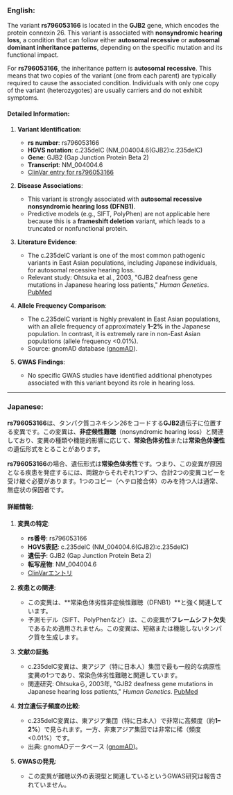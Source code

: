### English:
The variant **rs796053166** is located in the **GJB2** gene, which encodes the protein connexin 26. This variant is associated with **nonsyndromic hearing loss**, a condition that can follow either **autosomal recessive** or **autosomal dominant inheritance patterns**, depending on the specific mutation and its functional impact.

For **rs796053166**, the inheritance pattern is **autosomal recessive**. This means that two copies of the variant (one from each parent) are typically required to cause the associated condition. Individuals with only one copy of the variant (heterozygotes) are usually carriers and do not exhibit symptoms.

#### Detailed Information:
1. **Variant Identification**:
   - **rs number**: rs796053166
   - **HGVS notation**: c.235delC (NM_004004.6(GJB2):c.235delC)
   - **Gene**: GJB2 (Gap Junction Protein Beta 2)
   - **Transcript**: NM_004004.6  
   - [ClinVar entry for rs796053166](https://www.ncbi.nlm.nih.gov/clinvar/variation/17000/)

2. **Disease Associations**:
   - This variant is strongly associated with **autosomal recessive nonsyndromic hearing loss (DFNB1)**.
   - Predictive models (e.g., SIFT, PolyPhen) are not applicable here because this is a **frameshift deletion** variant, which leads to a truncated or nonfunctional protein.

3. **Literature Evidence**:
   - The c.235delC variant is one of the most common pathogenic variants in East Asian populations, including Japanese individuals, for autosomal recessive hearing loss.  
   - Relevant study: Ohtsuka et al., 2003, "GJB2 deafness gene mutations in Japanese hearing loss patients," *Human Genetics*. [PubMed](https://pubmed.ncbi.nlm.nih.gov/12522556/)

4. **Allele Frequency Comparison**:
   - The c.235delC variant is highly prevalent in East Asian populations, with an allele frequency of approximately **1–2%** in the Japanese population. In contrast, it is extremely rare in non-East Asian populations (allele frequency <0.01%).
   - Source: gnomAD database ([gnomAD](https://gnomad.broadinstitute.org/variant/13-20763686-CT-C?dataset=gnomad_r2_1)).

5. **GWAS Findings**:
   - No specific GWAS studies have identified additional phenotypes associated with this variant beyond its role in hearing loss.

---

### Japanese:
**rs796053166**は、タンパク質コネキシン26をコードする**GJB2**遺伝子に位置する変異です。この変異は、**非症候性難聴**（nonsyndromic hearing loss）と関連しており、変異の種類や機能的影響に応じて、**常染色体劣性**または**常染色体優性**の遺伝形式をとることがあります。

**rs796053166**の場合、遺伝形式は**常染色体劣性**です。つまり、この変異が原因となる疾患を発症するには、両親からそれぞれ1つずつ、合計2つの変異コピーを受け継ぐ必要があります。1つのコピー（ヘテロ接合体）のみを持つ人は通常、無症状の保因者です。

#### 詳細情報:
1. **変異の特定**:
   - **rs番号**: rs796053166
   - **HGVS表記**: c.235delC (NM_004004.6(GJB2):c.235delC)
   - **遺伝子**: GJB2 (Gap Junction Protein Beta 2)
   - **転写産物**: NM_004004.6  
   - [ClinVarエントリ](https://www.ncbi.nlm.nih.gov/clinvar/variation/17000/)

2. **疾患との関連**:
   - この変異は、**常染色体劣性非症候性難聴（DFNB1）**と強く関連しています。
   - 予測モデル（SIFT、PolyPhenなど）は、この変異が**フレームシフト欠失**であるため適用されません。この変異は、短縮または機能しないタンパク質を生成します。

3. **文献の証拠**:
   - c.235delC変異は、東アジア（特に日本人）集団で最も一般的な病原性変異の1つであり、常染色体劣性難聴と関連しています。  
   - 関連研究: Ohtsukaら, 2003年, "GJB2 deafness gene mutations in Japanese hearing loss patients," *Human Genetics*. [PubMed](https://pubmed.ncbi.nlm.nih.gov/12522556/)

4. **対立遺伝子頻度の比較**:
   - c.235delC変異は、東アジア集団（特に日本人）で非常に高頻度（約**1–2%**）で見られます。一方、非東アジア集団では非常に稀（頻度 <0.01%）です。
   - 出典: gnomADデータベース ([gnomAD](https://gnomad.broadinstitute.org/variant/13-20763686-CT-C?dataset=gnomad_r2_1))。

5. **GWASの発見**:
   - この変異が難聴以外の表現型と関連しているというGWAS研究は報告されていません。

